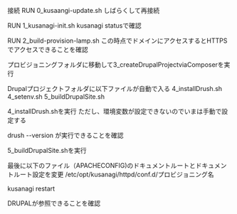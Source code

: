 接続
RUN 0_kusaangi-update.sh 
しばらくして再接続

RUN  1_kusanagi-init.sh 
kusanagi statusで確認

RUN 2_build-provision-lamp.sh
この時点でドメインにアクセスするとHTTPSでアクセスできることを確認


プロビジョニングフォルダに移動して3_createDrupalProjectviaComposerを実行

Drupalプロジェクトフォルダに以下ファイルが自動で入る
4_installDrush.sh
4_setenv.sh
5_buildDrupalSite.sh

4_installDrush.shを実行
ただし、環境変数が設定できないのでいまは手動で設定する

drush --version が実行できることを確認

5_buildDrupalSite.shを実行

最後に以下のファイル（APACHECONFIG)のドキュメントルートとドキュメントルート設定を変更
/etc/opt/kusanagi/httpd/conf.d/プロビジョニング名

kusanagi restart


DRUPALが参照できることを確認
